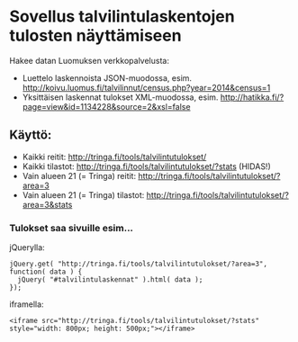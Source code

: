 
# Sovellus talvilintulaskentojen tulosten näyttämiseen

Hakee datan Luomuksen verkkopalvelusta:
* Luettelo laskennoista JSON-muodossa, esim. http://koivu.luomus.fi/talvilinnut/census.php?year=2014&census=1
* Yksittäisen laskennat tulokset XML-muodossa, esim. http://hatikka.fi/?page=view&id=1134228&source=2&xsl=false

## Käyttö:
* Kaikki reitit: http://tringa.fi/tools/talvilintutulokset/
* Kaikki tilastot: http://tringa.fi/tools/talvilintutulokset/?stats (HIDAS!)
* Vain alueen 21 (= Tringa) reitit: http://tringa.fi/tools/talvilintutulokset/?area=3
* Vain alueen 21 (= Tringa) tilastot: http://tringa.fi/tools/talvilintutulokset/?area=3&stats

### Tulokset saa sivuille esim...

jQuerylla:

	jQuery.get( "http://tringa.fi/tools/talvilintutulokset/?area=3", function( data ) {
	  jQuery( "#talvilintulaskennat" ).html( data );
	});

iframella:

	<iframe src="http://tringa.fi/tools/talvilintutulokset/?stats" style="width: 800px; height: 500px;"></iframe>

